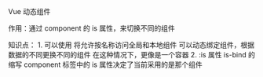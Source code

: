 <!--
 * @Descripttion: 
 * @version: 
 * @Author: Evildoer98
 * @Date: 2021-10-23 15:51:31
 * @LastEditors: Evildoer98
 * @LastEditTime: 2021-10-23 15:55:23
-->

Vue 动态组件

作用：通过 component 的 is 属性，来切换不同的组件

知识点：
    1. <component></component>
        可以使用<component/> 将允许按名称访问全局和本地组件
        可以动态绑定组件，根据数据的不同更换不同的组件
        在这种情况下，更像是一个容器
    2. :is 属性
        is-bind 的缩写
        component 标签中的 is 属性决定了当前采用的是那个组件
